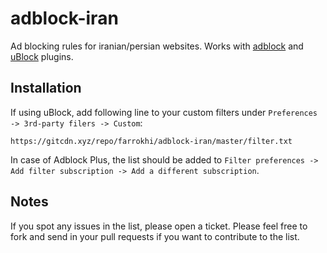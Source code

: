# adblock-iran
Ad blocking rules for iranian/persian websites.  Works with [adblock](https://adblockplus.org/) and [uBlock](https://github.com/gorhill/uBlock) plugins.


## Installation

If using uBlock, add following line to your custom filters under `Preferences -> 3rd-party filers -> Custom`:

```
https://gitcdn.xyz/repo/farrokhi/adblock-iran/master/filter.txt
```

In case of Adblock Plus, the list should be added to `Filter preferences -> Add filter subscription -> Add a different subscription`.

## Notes

If you spot any issues in the list, please open a ticket.
Please feel free to fork and send in your pull requests if you want to contribute to the list.


